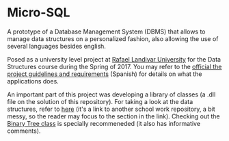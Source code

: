 # Micro-SQL

A prototype of a Database Management System (DBMS) that allows to manage data structures on a personalized fashion, also allowing the use of several languages besides english. 

Posed as a university level project at [Rafael Landivar University](http://principal.url.edu.gt/) for the Data Structures course during the Spring of 2017. You may refer to the [official the project guidelines and requirements](../master/Proyecto%20ED1%20Final.pdf) (Spanish) for details on what the applications does. 

An important part of this project was developing a library of classes (a .dll file on the solution of this repository). For taking a look at the data structures, refer to [here](https://github.com/josealvarez97/Estructura-de-Datos-1-Lab/tree/master/Lab%203/DataStructuresURL_3.0) (it's a link to another school work repository, a bit messy, so the reader may focus to the section in the link). Checking out the [Binary Tree class](https://github.com/josealvarez97/Estructura-de-Datos-1-Lab/blob/master/Lab%203/DataStructuresURL_3.0/DataStructuresURL_3.0/BTree.cs) is specially recommeneded (it also has informative comments).
